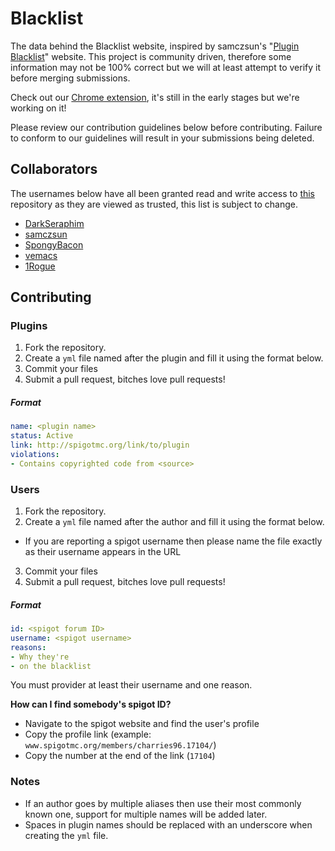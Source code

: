 Blacklist
=========

The data behind the Blacklist website, inspired by samczsun's "[Plugin Blacklist]" website.
This project is community driven, therefore some information may not be 100% correct but we will at least attempt to verify it before merging submissions.

Check out our [Chrome extension][cr-ext], it's still in the early stages but we're working on it!

Please review our contribution guidelines below before contributing. Failure to conform to our guidelines will result in your submissions being deleted.

## Collaborators
The usernames below have all been granted read and write access to [this](https://github.com/Fireflies/blacklist) repository as they are viewed as trusted, this list is subject to change.

- [DarkSeraphim](https://github.com/DarkSeraphim)
- [samczsun](https://github.com/samczsun)
- [SpongyBacon](https://github.com/SpongyBacon)
- [vemacs](https://github.com/vemacs)
- [1Rogue](https://github.com/1Rogue)

## Contributing

### Plugins
1. Fork the repository.
2. Create a `yml` file named after the plugin and fill it using the format below.
3. Commit your files
4. Submit a pull request, bitches love pull requests!

##### Format
```yml
name: <plugin name>
status: Active
link: http://spigotmc.org/link/to/plugin
violations:
- Contains copyrighted code from <source>
```

### Users
1. Fork the repository.
2. Create a `yml` file named after the author and fill it using the format below.
  - If you are reporting a spigot username then please name the file exactly as their username appears in the URL
3. Commit your files
4. Submit a pull request, bitches love pull requests!

##### Format
```yml
id: <spigot forum ID>
username: <spigot username>
reasons:
- Why they're
- on the blacklist
```
You must provider at least their username and one reason.

**How can I find somebody's spigot ID?**
- Navigate to the spigot website and find the user's profile
- Copy the profile link (example: `www.spigotmc.org/members/charries96.17104/`)
- Copy the number at the end of the link (`17104`)

### Notes
- If an author goes by multiple aliases then use their most commonly known one, support for multiple names will be added later.
- Spaces in plugin names should be replaced with an underscore when creating the `yml` file.

[Plugin Blacklist]: http://samczsun.com/warning.html
[cr-ext]: https://chrome.google.com/webstore/detail/spigot-blacklist/aafgnkhgmjhodeebloogjbcijlgfnanp
